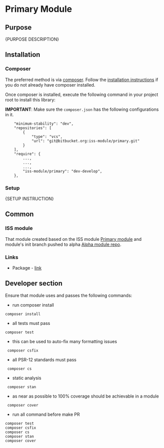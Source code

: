 # Primary Module

## Purpose

{PURPOSE DESCRIPTION}

## Installation

### Composer

The preferred method is via [composer](https://getcomposer.org/). Follow the
[installation instructions](https://getcomposer.org/doc/00-intro.md) if you do not already have
composer installed.

Once composer is installed, execute the following command in your project root to install this library:

**IMPORTANT**: Make sure the `composer.json` has the following configurations in it.

```shell script
    "minimum-stability": "dev",
    "repositories": [
        {
            "type": "vcs",
            "url": "git@bitbucket.org:iss-module/primary.git"
        }
    ],
    "require": {   
        ...,
        ...,
        ...,     
        "iss-module/primary": "dev-develop",
    },
```

### Setup
{SETUP INSTRUCTION}

## Common
### ISS module

That module created based on the ISS module [Primary module](https://bitbucket.org/iss-module/primary/src/alpha/) and module's init branch pushed to alpha [Alpha module repo](https://bitbucket.org/iss-module/alpha/src/alpha/).

### Links

* Package - [link]()

## Developer section

Ensure that module uses and passes the following commands:

- run composer install

```shell
composer install
```

- all tests must pass

```shell
composer test
``` 

- this can be used to auto-fix many formatting issues

```shell
 composer csfix
``` 

- all PSR-12 standards must pass

```shell
 composer cs
 ```

- static analysis

```shell
 composer stan
 ``` 

- as near as possible to 100% coverage should be achievable in a module

```shell
 composer cover
 ```

- run all command before make PR

```shell
composer test
composer csfix
composer cs
composer stan
composer cover
```